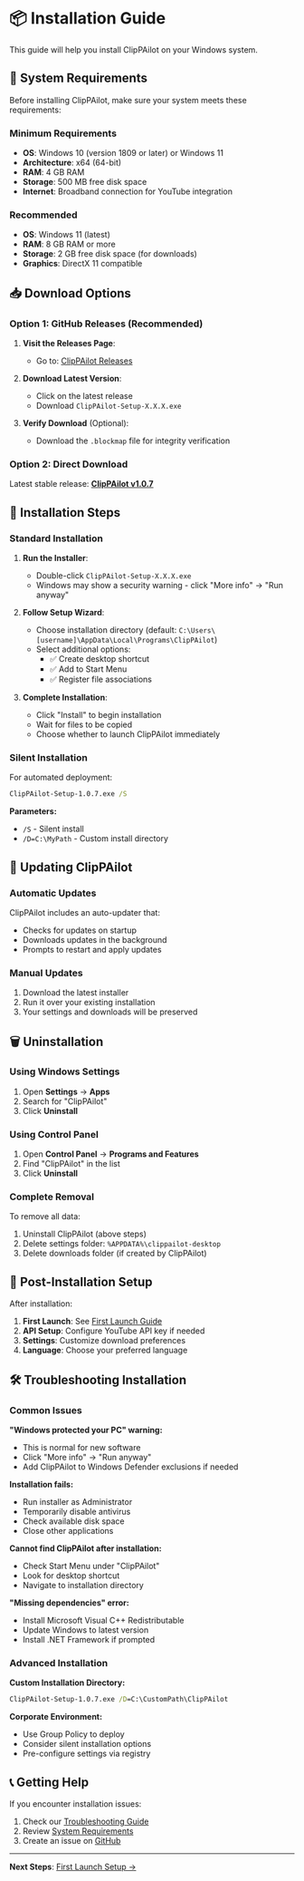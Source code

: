 # 📦 Installation Guide

This guide will help you install ClipPAilot on your Windows system.

## 🔧 System Requirements

Before installing ClipPAilot, make sure your system meets these requirements:

### **Minimum Requirements**
- **OS**: Windows 10 (version 1809 or later) or Windows 11
- **Architecture**: x64 (64-bit)
- **RAM**: 4 GB RAM
- **Storage**: 500 MB free disk space
- **Internet**: Broadband connection for YouTube integration

### **Recommended**
- **OS**: Windows 11 (latest)
- **RAM**: 8 GB RAM or more
- **Storage**: 2 GB free disk space (for downloads)
- **Graphics**: DirectX 11 compatible

## 📥 Download Options

### **Option 1: GitHub Releases (Recommended)**

1. **Visit the Releases Page**:
   - Go to: [ClipPAilot Releases](https://github.com/ronled86/ClipPAilot/releases)

2. **Download Latest Version**:
   - Click on the latest release
   - Download `ClipPAilot-Setup-X.X.X.exe`

3. **Verify Download** (Optional):
   - Download the `.blockmap` file for integrity verification

### **Option 2: Direct Download**

Latest stable release: **[ClipPAilot v1.0.7](https://github.com/ronled86/ClipPAilot/releases/latest)**

## 🚀 Installation Steps

### **Standard Installation**

1. **Run the Installer**:
   - Double-click `ClipPAilot-Setup-X.X.X.exe`
   - Windows may show a security warning - click "More info" → "Run anyway"

2. **Follow Setup Wizard**:
   - Choose installation directory (default: `C:\Users\[username]\AppData\Local\Programs\ClipPAilot`)
   - Select additional options:
     - ✅ Create desktop shortcut
     - ✅ Add to Start Menu
     - ✅ Register file associations

3. **Complete Installation**:
   - Click "Install" to begin installation
   - Wait for files to be copied
   - Choose whether to launch ClipPAilot immediately

### **Silent Installation**

For automated deployment:

```cmd
ClipPAilot-Setup-1.0.7.exe /S
```

**Parameters:**
- `/S` - Silent install
- `/D=C:\MyPath` - Custom install directory

## 🔄 Updating ClipPAilot

### **Automatic Updates**
ClipPAilot includes an auto-updater that:
- Checks for updates on startup
- Downloads updates in the background
- Prompts to restart and apply updates

### **Manual Updates**
1. Download the latest installer
2. Run it over your existing installation
3. Your settings and downloads will be preserved

## 🗑️ Uninstallation

### **Using Windows Settings**
1. Open **Settings** → **Apps**
2. Search for "ClipPAilot"
3. Click **Uninstall**

### **Using Control Panel**
1. Open **Control Panel** → **Programs and Features**
2. Find "ClipPAilot" in the list
3. Click **Uninstall**

### **Complete Removal**
To remove all data:
1. Uninstall ClipPAilot (above steps)
2. Delete settings folder: `%APPDATA%\clippailot-desktop`
3. Delete downloads folder (if created by ClipPAilot)

## 🔧 Post-Installation Setup

After installation:

1. **First Launch**: See [First Launch Guide](First-Launch)
2. **API Setup**: Configure YouTube API key if needed
3. **Settings**: Customize download preferences
4. **Language**: Choose your preferred language

## 🛠️ Troubleshooting Installation

### **Common Issues**

**"Windows protected your PC" warning:**
- This is normal for new software
- Click "More info" → "Run anyway"
- Add ClipPAilot to Windows Defender exclusions if needed

**Installation fails:**
- Run installer as Administrator
- Temporarily disable antivirus
- Check available disk space
- Close other applications

**Cannot find ClipPAilot after installation:**
- Check Start Menu under "ClipPAilot"
- Look for desktop shortcut
- Navigate to installation directory

**"Missing dependencies" error:**
- Install Microsoft Visual C++ Redistributable
- Update Windows to latest version
- Install .NET Framework if prompted

### **Advanced Installation**

**Custom Installation Directory:**
```cmd
ClipPAilot-Setup-1.0.7.exe /D=C:\CustomPath\ClipPAilot
```

**Corporate Environment:**
- Use Group Policy to deploy
- Consider silent installation options
- Pre-configure settings via registry

## 📞 Getting Help

If you encounter installation issues:

1. Check our [Troubleshooting Guide](Troubleshooting)
2. Review [System Requirements](#system-requirements)
3. Create an issue on [GitHub](https://github.com/ronled86/ClipPAilot/issues)

---

**Next Steps**: [First Launch Setup →](First-Launch)
